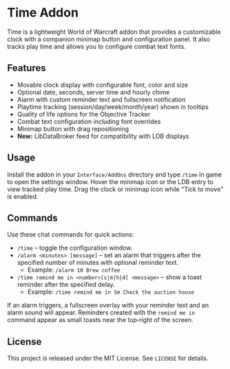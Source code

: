 # Time Addon

Time is a lightweight World of Warcraft addon that provides a customizable clock with a companion minimap button and configuration panel. It also tracks play time and allows you to configure combat text fonts.

## Features
- Movable clock display with configurable font, color and size
- Optional date, seconds, server time and hourly chime
- Alarm with custom reminder text and fullscreen notification
- Playtime tracking (session/day/week/month/year) shown in tooltips
- Quality of life options for the Objective Tracker
- Combat text configuration including font overrides
- Minimap button with drag repositioning
- **New:** LibDataBroker feed for compatibility with LDB displays

## Usage
Install the addon in your `Interface/AddOns` directory and type `/time` in game to open the settings window. Hover the minimap icon or the LDB entry to view tracked play time. Drag the clock or minimap icon while "Tick to move" is enabled.

## Commands
Use these chat commands for quick actions:

* `/time` – toggle the configuration window.
* `/alarm <minutes> [message]` – set an alarm that triggers after the specified number of minutes with optional reminder text.
  * Example: `/alarm 10 Brew coffee`
* `/time remind me in <number>[s|m|h|d] <message>` – show a toast reminder after the specified delay.
  * Example: `/time remind me in 5m Check the auction house`

If an alarm triggers, a fullscreen overlay with your reminder text and an alarm sound will appear. Reminders created with the `remind me in` command appear as small toasts near the top‑right of the screen.

## License
This project is released under the MIT License. See `LICENSE` for details.
